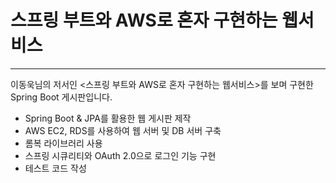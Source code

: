 # 스프링 부트와 AWS로 혼자 구현하는 웹서비스

***
이동욱님의 저서인 <스프링 부트와 AWS로 혼자 구현하는 웹서비스>를 보며 구현한 Spring Boot 게시판입니다.
* Spring Boot & JPA를 활용한 웹 게시판 제작
* AWS EC2, RDS를 사용하여 웹 서버 및 DB 서버 구축
* 롬복 라이브러리 사용
* 스프링 시큐리티와 OAuth 2.0으로 로그인 기능 구현
* 테스트 코드 작성
